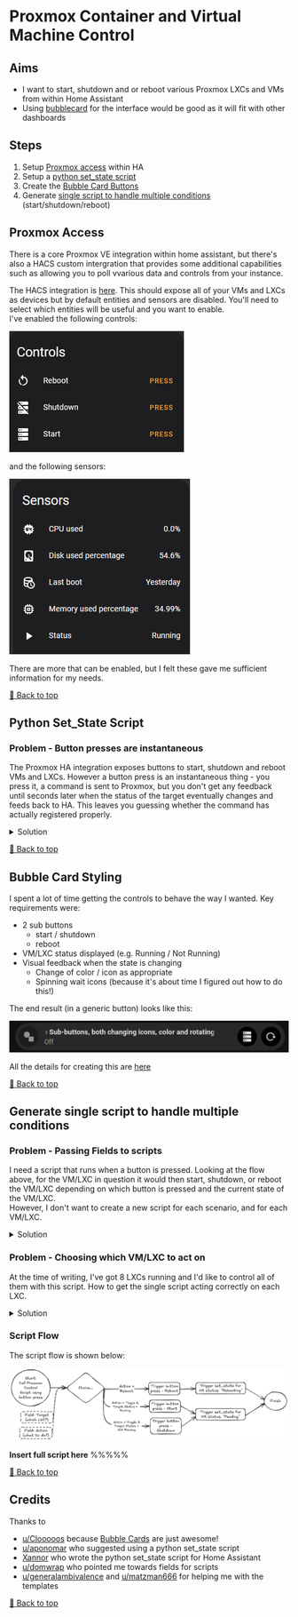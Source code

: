 # Proxmox Container and Virtual Machine Control

## Aims

- I want to start, shutdown and or reboot various Proxmox LXCs and VMs from within Home Assistant
- Using [bubblecard](https://github.com/Clooos/Bubble-Card) for the interface would be good as it will fit with other dashboards

## Steps

1. Setup [Proxmox access](#proxmox-access) within HA
2. Setup a [python set_state script](#python-set_state-script)
3. Create the [Bubble Card Buttons](#bubble-card-styling)
4. Generate [single script to handle multiple conditions](#generate-single-script-to-handle-multiple-conditions) (start/shutdown/reboot)

## Proxmox Access

There is a core Proxmox VE integration within home assistant, but there's also a HACS custom intergration that provides some additional capabilities such as allowing you to poll vvarious data and controls from your instance.

The HACS integration is [here](https://github.com/dougiteixeira/proxmoxve).  This should expose all of your VMs and LXCs as devices but by default entities and sensors are disabled.  You'll need to select which entities will be useful and you want to enable.  
I've enabled the following controls:

![Proxmox enabled controls](./media/proxmox_controls.png)

and the following sensors:

![alt text](./media/proxmox_sensors.png)

There are more that can be enabled, but I felt these gave me sufficient information for my needs.

[🔼 Back to top](#proxmox-container-and-virtual-machine-control)

## Python Set_State Script

### Problem - Button presses are instantaneous

The Proxmox HA integration exposes buttons to start, shutdown and reboot VMs and LXCs.  However a button press is an instantaneous thing - you press it, a command is sent to Proxmox, but you don't get any feedback until seconds later when the status of the target eventually changes and feeds back to HA.  This leaves you guessing whether the command has actually registered properly.


<details>
  <summary>Solution</summary>

### Solution

I'm sure there better ways of doing this, but I've chosen to implement a python set_state script.  This lets me change the state of an entity in HA to pretty much anything I want. Note changing this state doesn't actually trigger anything on it's own, and the next time the entity is updated, my set_state command will be overwritten.  For example:

The entity `binary_sensor.lxc_ollama_206_status` is a binary sensor - it's values can only be `on` and `off` (the HA interface represents these as `Running` and `Not Running` but behind the scenes it's still `on` and `off`).  However by using the python set_state script, I can set the status to (for example) `pending` or `rebooting`.  

Using this, I could build a flow as follows:

![Flow for pressing VM power or reboot buttons](./media/proxmox_button_flow.png)

### The Implementation

All the details have been worked out by [Xannor](https://github.com/xannor/hass_py_set_state/tree/master) as a custom repo that can be added to HACS, however as it's just a python script, it can also be loaded manually.  
At the time of writing, Xannor's repo hasn't been updated for 6 years, so I've forked the repo [here](https://github.com/shaftspanner/hass_py_set_state).  Note that I loaded the script manually as I didn't want to go through the hassle of reinstalling HACs.

The script can be called using the following:

```yaml
action: python_script.set_state
data:
  entity_id: binary_sensor.lxc_ollama_206_status
  state: rebooting
```

and here's an example of it in action

**Insert example here** %%%%%

</details>


[🔼 Back to top](#proxmox-container-and-virtual-machine-control)

## Bubble Card Styling

I spent a lot of time getting the controls to behave the way I wanted.  Key requirements were:

- 2 sub buttons
    - start / shutdown
    - reboot
- VM/LXC status displayed (e.g. Running / Not Running)
- Visual feedback when the state is changing
    - Change of color / icon as appropriate
    - Spinning wait icons (because it's about time I figured out how to do this!)

The end result (in a generic button) looks like this:

![Bubble Card with 2 sub-buttons.  When the each sub-button is clicked, the icon changes to a loading symbol, changes color and rotates](./media/2_rotating_sub_button_icons_with_color_change.gif)

All the details for creating this are [here](./bubblecard/bubblecard_styling_snippets.md)


[🔼 Back to top](#proxmox-container-and-virtual-machine-control)

## Generate single script to handle multiple conditions

### Problem - Passing Fields to scripts

I need a script that runs when a button is pressed.  Looking at the flow above, for the VM/LXC in question it would then start, shutdown, or reboot the VM/LXC depending on which button is pressed and the current state of the VM/LXC.  
However, I don't want to create a new script for each scenario, and for each VM/LXC.

<details>
  <summary>Solution</summary>

### Solution

[u/domwrap](https://www.reddit.com/user/domwrap/) kindly suggested the use of fields within the script. The full details are in the [Home Assistant documentation](https://www.home-assistant.io/integrations/script), but in summary, as part of the action, variables can be passed along to a script so they become available within templates in that script.  To configure a script to accept variables using the UI, the variables can be added as fields in the script editor.

</details>

### Problem - Choosing which VM/LXC to act on

At the time of writing, I've got 8 LXCs running and I'd like to control all of them with this script.  How to get the single script acting correctly on each LXC.

<details>
  <summary>Solution</summary>

### Solution

All of the LXCs entities have a similar naming convention:  `<<domain>>.<<lxc_name>>_<<entity>>`, so for example:

- `binary_sensor.lxc_ollama_206_status` is the status of my Ollama LXC
- `button.lxc_ollama_206_reboot` is the reboot button for the LXC
- `button.lxc_ollama_206_shutdown` is the shutdown button for the LXC
- `button.lxc_ollama_206_start` is the start button for the LXC

so if the script has fields for `target` (the LXC name) and `action` (start, shutdown, or reboot) I can use the following templates:

- `value_template: "{{ action | lower == \"toggle\" }}"` is true if action = `toggle` - substitute `reboot` if required
- `entity_id: "{{ 'binary_sensor.' + target + '_status' }}"` is the target entity status
- `value_template: "{{ states('binary_sensor.' + target + '_status') == 'on' }}"` is true if the target status is `on` - substitute `off` if required
- `entity_id: "{{ 'button.' + target + '_' + action }}"` is the target entity's button (for start, shutdown, or stop)

Thanks to [u/generalambivalence](https://www.reddit.com/user/generalambivalence/) and [u/matzman666](https://www.reddit.com/user/matzman666/) for helping me with the templates

</details>

### Script Flow

The script flow is shown below:

![Flow for Proxmox control script](./media/proxmox_control_script.png)

**Insert full script here** %%%%%


[🔼 Back to top](#proxmox-container-and-virtual-machine-control)

## Credits

Thanks to 

- [u/Clooooos](https://www.reddit.com/user/Clooooos/) because [Bubble Cards](https://github.com/Clooos/bubble-card) are just awesome!
- [u/aponomar](https://www.reddit.com/user/aponomar/) who suggested using a python set_state script
- [Xannor](https://github.com/xannor) who wrote the python set_state script for Home Assistant
- [u/domwrap](https://www.reddit.com/user/domwrap/) who pointed me towards fields for scripts
- [u/generalambivalence](https://www.reddit.com/user/generalambivalence/) and [u/matzman666](https://www.reddit.com/user/matzman666/) for helping me with the templates

[🔼 Back to top](#proxmox-container-and-virtual-machine-control)



